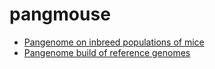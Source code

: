 # pangmouse

- [Pangenome on inbreed populations of mice](https://github.com/Flavia95/pangmouse/blob/main/build_pangenome.md)
- [Pangenome build of reference genomes](https://github.com/Flavia95/pangmouse/blob/main/mousevshuman.md)
